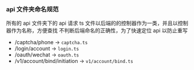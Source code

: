 ### api 文件夹命名规范

所有的 api 文件夹下的 api 请求 ts 文件以后端的的控制器作为一类，并且以控制器作为名称，方便查找
不判断后端命名的正确性，为了快速定位 api 以防止重写

- /captcha/phone -> `captcha.ts`
- /login/account -> `login.ts`
- /oauth/wechat -> `oauth.ts`
- /v1/account/bind/initiation -> `v1/account/bind.ts`
